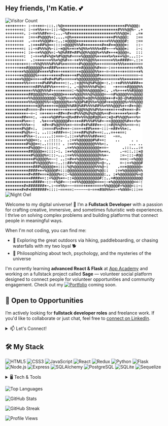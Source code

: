 ## Hey friends, I'm Katie. 💕

![Visitor Count](https://profile-counter.glitch.me/heykatie/count.svg) ![Subi ASCII Art](./assets/ascii-subi.png) ![Night Owl](https://img.shields.io/badge/Night%20Owl-%F0%9F%A5%82-blue)

Welcome to my digital universe! 🚀 I’m a **Fullstack Developer** with a passion for crafting creative, immersive, and sometimes futuristic web experiences. I thrive on solving complex problems and building platforms that connect people in meaningful ways.

When I'm not coding, you can find me:
- 🌄 Exploring the great outdoors via hiking, paddleboarding, or chasing waterfalls with my two loyal 🐕
- 💭 Philosophizing about tech, psychology, and the mysteries of the universe
<!-- <details>
<summary> 🎧 Bobbing my head to </summary>
  ![Spotify](https://spotify-readme.vercel.app/api/spotify)
</details> -->

I'm currently learning **advanced React & Flask** at [App Academy](https://www.appacademy.io/) and working on a fullstack project called **Sage** — volunteer social platform designed to connect people for volunteer opportunities and community engagement. Check out my <a href='https://heykatie.github.io'><img alt='Portfolio' src='https://img.shields.io/badge/Portfolio-008080'></a> coming soon.

<!-- **Fun fact**: I have 5 cats and a dream to make a difference. -->


## 🚀 Open to Opportunities
I’m actively looking for **fullstack developer roles** and freelance work. If you'd like to collaborate or just chat, feel free to [connect on LinkedIn](https://www.linkedin.com/in/katieleonght/).

<details>
  <summary> 📫 Let's Connect! </summary>
      </a>
  <!-- Linkedin -->
        <a href="https://www.linkedin.com/in/katieleonght/"target="_blank"><img alt="LinkedIn"
        src="https://img.shields.io/badge/-LinkedIn-blue?style=for-the-badge&logo=Linkedin&logoColor=white">
      </a>
</details>

## 🛠️ My Stack
![HTML5](https://img.shields.io/badge/HTML5-E34F26?style=for-the-badge&logo=html5&logoColor=white)
![CSS3](https://img.shields.io/badge/CSS3-1572B6?style=for-the-badge&logo=css3&logoColor=white)
![JavaScript](https://img.shields.io/badge/JavaScript-F7DF1E?style=for-the-badge&logo=javascript&logoColor=black)
![React](https://img.shields.io/badge/React-61DAFB?style=for-the-badge&logo=react&logoColor=black)
![Redux](https://img.shields.io/badge/Redux-764ABC?style=for-the-badge&logo=redux&logoColor=white)
![Python](https://img.shields.io/badge/Python-3670A0?style=for-the-badge&logo=python&logoColor=ffdd54)
![Flask](https://img.shields.io/badge/Flask-000000?style=for-the-badge&logo=flask&logoColor=white)
![Node.js](https://img.shields.io/badge/Node.js-339933?style=for-the-badge&logo=node.js&logoColor=white)
![Express](https://img.shields.io/badge/Express-000000?style=for-the-badge&logo=express&logoColor=white)
![SQLAlchemy](https://img.shields.io/badge/SQLAlchemy-F80000?style=for-the-badge&logo=python&logoColor=white)
![PostgreSQL](https://img.shields.io/badge/PostgreSQL-4169E1?style=for-the-badge&logo=postgresql&logoColor=white)
![SQLite](https://img.shields.io/badge/SQLite-003B57?style=for-the-badge&logo=sqlite&logoColor=white)
![Sequelize](https://img.shields.io/badge/Sequelize-52B0E7?style=for-the-badge&logo=sequelize&logoColor=white)

<!-- # 🖥️ Frontend -->
<!-- ![TypeScript](https://img.shields.io/badge/TypeScript-007ACC?style=for-the-badge&logo=typescript&logoColor=white)
![TailwindCSS](https://img.shields.io/badge/TailwindCSS-06B6D4?style=for-the-badge&logo=tailwindcss&logoColor=white)
![SASS](https://img.shields.io/badge/SASS-CC6699?style=for-the-badge&logo=sass&logoColor=white) -->
<!-- # 🔥 Backend -->

<details>
<summary>🖥️ Tech & Tools</summary>

- Languages: Python, JavaScript, SQL, HTML/CSS

- Frontend: React, Redux, Tailwind CSS

- Backend: Flask, Node.js, SQLAlchemy, Express

- Databases: PostgreSQL, SQLite

- Other Tools: Docker, AWS, Git, Postman, VS Code
</details>

![Top Languages](https://github-readme-stats.vercel.app/api/top-langs/?username=heykatie&layout=compact&theme=dark)

![GitHub Stats](https://github-readme-stats.vercel.app/api?username=heykatie&show_icons=true&theme=radical)

![GitHub Streak](https://streak-stats.demolab.com/?user=heykatie&theme=dark)
<!-- ![Trophy](https://github-profile-trophy.vercel.app/?username=heykatie&theme=radical) -->


![Profile Views](https://komarev.com/ghpvc/?username=heykatie&color=008080&label=paw+prints&base=100)
<!-- style=for-the-badge -->

<!--
**heykatie/heykatie** is a ✨ _special_ ✨ repository because its `README.md` (this file) appears on your GitHub profile.

Here are some ideas to get you started:

- 🔭 I’m currently working on ...
- 🌱 I’m currently learning ...
- 👯 I’m looking to collaborate on ...
- 🤔 I’m looking for help with ...
- 💬 Ask me about ...
- 📫 How to reach me: ...
- 😄 Pronouns: ...
- ⚡ Fun fact: ...

## 🦄 Fun Facts About Me
- I have 5 cats and 2 dogs (a husky & a wolfdog). 🐕🐺🐈🐈🐈🐈🐈
- My dream is to own audiophile-quality speakers and drown in crystal-clear sound 🎧.
- I built my own custom van for traveling and adventuring 🚐.
- I love **philosophy** and can debate the nature of existence for hours 🧠.
- I recently picked up **pickleball** 🏓 — and I’m surprisingly good at it!

## 🔥 Featured Projects
🌌 **[Galactic Getaways](https://github.com/heykatie/galactic-getaways)**
> A futuristic Airbnb clone where aliens and intergalactic travelers book stays in mind-bending spaces.

- 🛠️ **Tech**: React, Flask, SQLAlchemy, Docker, AWS
- 🚀 **Features**: Secure authentication, user bookings, interactive spot listings
- 📸 **Preview**: ![Demo](./assets/galactic-getaways-demo.png)

🐟 **[Fish Escape Game](https://github.com/heykatie/fish-escape-game)**
> An underwater adventure game where you guide a fish through dangerous waters.

- 🛠️ **Tech**: Vanilla JavaScript, HTML, CSS
- 🎮 **Gameplay**: Dodge obstacles, collect treasures, and escape predators!
- 📸 **Preview**: ![Demo](./assets/fish-escape-game-demo.gif)

🌐 **[Airbnb API](https://github.com/heykatie/airbnb-api-project)**
> The backend logic of an Airbnb-like app.

- 🛠️ **Tech**: Express.js, PostgreSQL, REST API
- ⚙️ **Features**: CRUD operations for spots, bookings, and reviews.
-->

